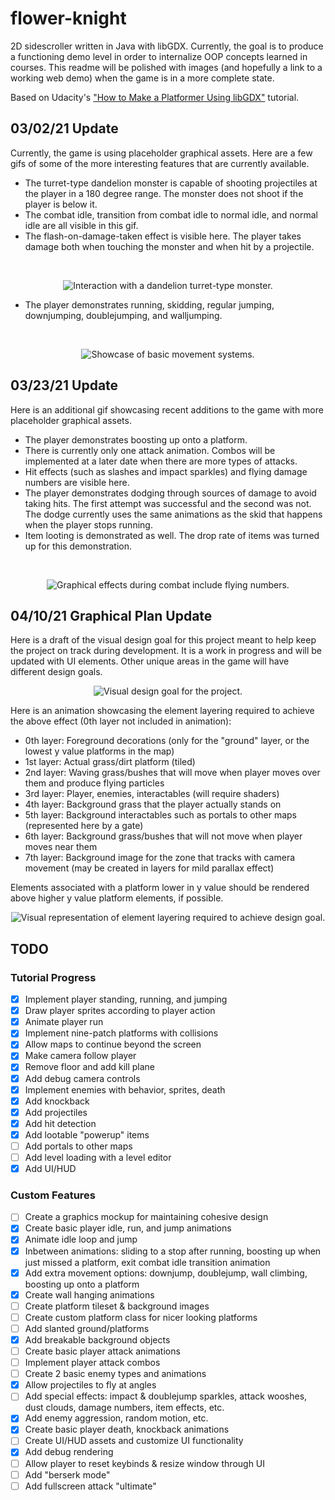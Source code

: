 # flower-knight
2D sidescroller written in Java with libGDX. Currently, the goal is to produce a functioning demo level in order to internalize OOP concepts learned in courses. This readme will be polished with images (and hopefully a link to a working web demo) when the game is in a more complete state.

Based on Udacity's ["How to Make a Platformer Using libGDX"](https://classroom.udacity.com/courses/ud406) tutorial.

## 03/02/21 Update
Currently, the game is using placeholder graphical assets. Here are a few gifs of some of the more interesting features that are currently available.
* The turret-type dandelion monster is capable of shooting projectiles at the player in a 180 degree range. The monster does not shoot if the player is below it.
* The combat idle, transition from combat idle to normal idle, and normal idle are all visible in this gif.
* The flash-on-damage-taken effect is visible here. The player takes damage both when touching the monster and when hit by a projectile.
<br>
<p align="center" width="100%">
  <img src="GithubImages/03_02_21_dandelion.gif?raw=true" alt="Interaction with a dandelion turret-type monster.">
</p>

* The player demonstrates running, skidding, regular jumping, downjumping, doublejumping, and walljumping.
<br>
<p align="center" width="100%">
  <img src="GithubImages/03_02_21_movement.gif?raw=true" alt="Showcase of basic movement systems.">
</p>

## 03/23/21 Update
Here is an additional gif showcasing recent additions to the game with more placeholder graphical assets.
* The player demonstrates boosting up onto a platform.
* There is currently only one attack animation. Combos will be implemented at a later date when there are more types of attacks.
* Hit effects (such as slashes and impact sparkles) and flying damage numbers are visible here.
* The player demonstrates dodging through sources of damage to avoid taking hits. The first attempt was successful and the second was not. The dodge currently uses the same animations as the skid that happens when the player stops running.
* Item looting is demonstrated as well. The drop rate of items was turned up for this demonstration.
<br>
<p align="center" width="100%">
  <img src="GithubImages/03_23_21_battle.gif?raw=true" alt="Graphical effects during combat include flying numbers.">
</p>

## 04/10/21 Graphical Plan Update
Here is a draft of the visual design goal for this project meant to help keep the project on track during development. It is a work in progress and will be updated with UI elements. Other unique areas in the game will have different design goals.
<br>
<p align="center" width="100%">
  <img src="GithubImages/04_10_21_mockup.png?raw=true" alt="Visual design goal for the project.">
</p>

Here is an animation showcasing the element layering required to achieve the above effect (0th layer not included in animation):
* 0th layer: Foreground decorations (only for the "ground" layer, or the lowest y value platforms in the map)
* 1st layer: Actual grass/dirt platform (tiled)
* 2nd layer: Waving grass/bushes that will move when player moves over them and produce flying particles
* 3rd layer: Player, enemies, interactables (will require shaders)
* 4th layer: Background grass that the player actually stands on
* 5th layer: Background interactables such as portals to other maps (represented here by a gate)
* 6th layer: Background grass/bushes that will not move when player moves near them 
* 7th layer: Background image for the zone that tracks with camera movement (may be created in layers for mild parallax effect)

Elements associated with a platform lower in y value should be rendered above higher y value platform elements, if possible.
<br>
<p align="center" width="100%">
  <img src="GithubImages/04_10_21_layering.gif?raw=true" alt="Visual representation of element layering required to achieve design goal.">
</p>


## TODO
### Tutorial Progress
- [x] Implement player standing, running, and jumping
- [x] Draw player sprites according to player action
- [x] Animate player run
- [x] Implement nine-patch platforms with collisions
- [x] Allow maps to continue beyond the screen
- [x] Make camera follow player
- [x] Remove floor and add kill plane
- [x] Add debug camera controls
- [x] Implement enemies with behavior, sprites, death
- [x] Add knockback
- [x] Add projectiles
- [x] Add hit detection 
- [x] Add lootable "powerup" items
- [ ] Add portals to other maps
- [ ] Add level loading with a level editor
- [x] Add UI/HUD

### Custom Features
- [ ] Create a graphics mockup for maintaining cohesive design
- [x] Create basic player idle, run, and jump animations
- [x] Animate idle loop and jump
- [x] Inbetween animations: sliding to a stop after running, boosting up when just missed a platform, exit combat idle transition animation
- [x] Add extra movement options: downjump, doublejump, wall climbing, boosting up onto a platform
- [x] Create wall hanging animations
- [ ] Create platform tileset & background images
- [ ] Create custom platform class for nicer looking platforms
- [ ] Add slanted ground/platforms
- [x] Add breakable background objects
- [ ] Create basic player attack animations
- [ ] Implement player attack combos
- [ ] Create 2 basic enemy types and animations
- [x] Allow projectiles to fly at angles
- [ ] Add special effects: impact & doublejump sparkles, attack wooshes, dust clouds, damage numbers, item effects, etc.
- [x] Add enemy aggression, random motion, etc. 
- [x] Create basic player death, knockback animations
- [ ] Create UI/HUD assets and customize UI functionality
- [x] Add debug rendering
- [ ] Allow player to reset keybinds & resize window through UI
- [ ] Add "berserk mode"
- [ ] Add fullscreen attack "ultimate"
